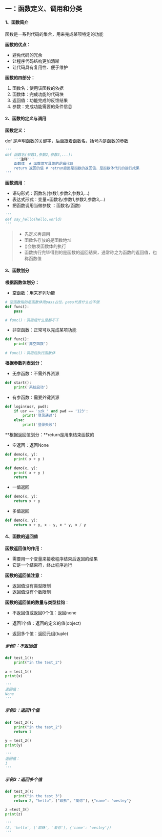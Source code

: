 ## 一：函数定义、调用和分类

#### 1、函数简介

函数是一系列代码的集合，用来完成某项特定的功能

**函数的优点：**

- 避免代码的冗余
- 让程序代码结构更加清晰
- 让代码具有复用性、便于维护

**函数的四部分：**

1. 函数名：使用该函数的依据
2. 函数体：完成功能的代码块
3. 返回值：功能完成的反馈结果
4. 参数：完成功能需要的条件信息

#### 2、函数的定义与调用

**函数定义：**

def 是声明函数的关键字，后面跟着函数名，括号内是函数的参数

```python
'''
def 函数名(参数1,参数2,参数3,...): 
    '''注释'''
    函数体  # 函数体写具体的逻辑代码
    return 返回的值 # retrun后面是函数的返回值，是函数体代码的运行成果
'''
```

**函数调用**：

- 语句形式：函数名(参数1,参数2,参数3,...)
- 表达式形式：变量=函数名(参数1,参数2,参数3,...)
- 把函数调用当做参数 ：函数名(函数)

```python
'''
def say_hello(hello,world)
'''
```

> - 先定义再调用
> - 函数名存放的是函数地址
> - ()会触发函数体的执行
> - 函数执行完毕得到的是函数的返回结果，通常称之为函数的返回值，也称函数值

#### 3、函数划分
**根据函数体划分：**

- 空函数：用来罗列功能
```python
# 空函数指的是函数体用pass占位，pass代表什么也不做
def func():           
    pass 

# func()：调用后什么是都不干
```
- 非空函数：正常可以完成某项功能
```python
def func():           
    print('非空函数') 
    
# func()：调用后执行函数体
```
**根据参数列表划分：**
- 无参函数：不需外界资源
```python
def start():
    print('系统启动')
```
- 有参函数：需要外键资源
```python
def login(usr, pwd):
    if usr == 'szk ' and pwd == '123':
        print('登录通过')
	else:
        print('登录失败')
```
**根据返回值划分：**return是用来结束函数的
- 空返回：返回None
```python
def demo(x, y):
    print( x + y )
   
def demo(x, y):
    print( x + y )
    return
```
- 一值返回
```python
def demo(x, y):
    return x + y
```
- 多值返回
```python
def demo(x, y):
    return x + y, x - y, x * y, x / y
```

#### 4、函数的返回值

**函数返回值的作用**：

- 需要用一个变量来接收程序结束后返回的结果
- 它是一个结束符，终止程序运行

**函数的返回值注意**：

- 返回值没有类型限制
- 返回值没有个数限制

**函数的返回值的数量与类型挂钩**：

- 不返回值或返回0个值：返回none

- 返回1个值：返回的定义的值(object)

- 返回多个值：返回元组(tuple)

##### 示例1：不返回值

```python
def test_1():
    print("in the test_2")
    
x = test_1()
print(x)

'''
返回值：
None
'''
```

##### 示例2：返回1个值

```python
def test_2():
    print("in the test_2")
    return 1
    
y = test_2()
print(y)

'''
返回值：
1
'''
```

##### 示例3：返回多个值

```python
def test_3():
    print("in the test_3")
    return 2, "hello", ["耶稣", "爱你"], {"name": "wesley"}

z =test_3()
print(z)

'''
(2, 'hello', ['耶稣', '爱你'], {'name': 'wesley'})
'''
```

